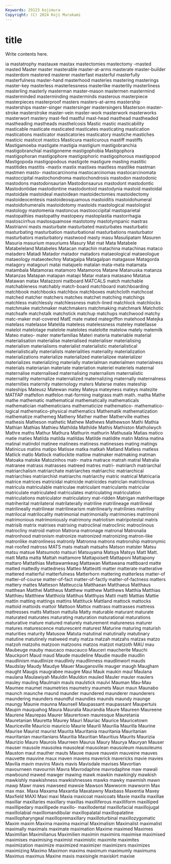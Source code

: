```yaml
---
Keywords: 29123 kojimura
Copyright: (C) 2024 Koji Murakami
---
```


# title

Write contents here.



ia mastatrophy mastauxe mastax mastectomies mastectomy -masted masted
Master master masterable master-at-arms masterate master-builder masterdom mastered masterer masterfast
masterful masterfully masterfulness master-hand masterhood masteries mastering masterings master-key masterless
masterlessness masterlike masterlily masterliness masterling masterly masterman master-mason mastermen mastermind
masterminded masterminding masterminds masterous masterpiece masterpieces masterproof masters masters-at-arms mastership
masterships master-singer mastersinger mastersingers Masterson master-stroke masterstroke master-vein master-work masterwork
masterworks masterwort mastery mast-fed mastful mast-head masthead mastheaded mastheading mastheads
masthelcosis Mastic mastic masticability masticable masticate masticated masticates masticating mastication
mastications masticator masticatories masticatory mastiche mastiches masticic masticot mastics Masticura
masticurous mastiff mastiffs Mastigamoeba mastigate mastigia mastigium mastigobranchia mastigobranchial mastigoneme
mastigophobia Mastigophora mastigophoran mastigophore mastigophoric mastigophorous mastigopod Mastigopoda mastigopodous mastigote
mastigure masting mastitic mastitides mastitis -mastix mastix mastixes mastless mastlike
mastman mastmen masto- mastocarcinoma mastocarcinomas mastocarcinomata mastoccipital mastochondroma mastochondrosis mastodon
mastodonic mastodons mastodonsaurian Mastodonsaurus mastodont mastodontic Mastodontidae mastodontine mastodontoid mastodynia
mastoid mastoidal mastoidale mastoideal mastoidean mastoidectomies mastoidectomy mastoideocentesis mastoideosquamous mastoiditis
mastoidohumeral mastoidohumeralis mastoidotomy mastoids mastological mastologist mastology mastomenia mastoncus mastooccipital
mastoparietal mastopathies mastopathy mastopexy mastoplastia mastorrhagia mastoscirrhus mastosquamose mastotomy mastotympanic
mastras Mastrianni masts masturbate masturbated masturbates masturbatic masturbating masturbation masturbational
masturbations masturbator masturbators masturbatory mastwood masty masu Masulipatam Masuren Masuria
masurium masuriums Masury Mat mat Mata Matabele Matabeleland Matabeles Matacan
matachin matachina matachinas mataco matadero Matadi Matador matador matadors mataeological
mataeologue mataeology mataeotechny Matagalpa Matagalpan matagasse Matagorda matagory matagouri matai
matajuelo matalan mata-mata matamata matambala Matamoras matamoro Matamoros Matane Matanuska
matanza Matanzas Matapan matapan matapi Matar matara matasano Matatua Matawan
matax Matazzoni matboard MATCALS match matchable matchableness matchably match-board matchboard
matchboarding matchbook matchbooks matchbox matchboxes matchcloth matchcoat matched matcher matchers
matches matchet matching matchings matchless matchlessly matchlessness match-lined matchlock matchlocks
matchmake matchmaker matchmakers matchmaking matchmark Matchotic matchsafe matchstalk matchstick matchup
matchups matchwood matchy matc-maker mat-covered MatE mate mated mategriffon matehood
Matejka matelass matelasse Matelda mateless matelessness mateley matellasse matelot matelotage
matelote matelotes matelotte matelow mately matemilk Mateo mateo- mater materfamilias
Materi materia materiable material materialisation materialise materialised materialiser materialising materialism
materialisms materialist materialistic materialistical materialistically materialists materialities materiality materialization materializations
materialize materialized materializee materializer materializes materializing materially materialman materialmen materialness
materials materiarian materiate materiation materiel materiels maternal maternalise maternalised maternalising
maternalism maternalistic maternality maternalize maternalized maternalizing maternally maternalness maternities maternity
maternology maters Materse mates mateship mateships Mateusz Matewan matey Mateya
mateyness mateys matezite MATFAP matfellon matfelon mat-forming matgrass math math.
matha Mathe mathe mathematic mathematical mathematically mathematicals mathematician mathematicians mathematicize
mathematico- mathematico-logical mathematico-physical mathematics Mathematik mathematization mathematize mathemeg Matheny Mather
mather Matherville mathes mathesis Matheson mathetic Mathew Mathews Mathewson Mathi
Mathia Mathian Mathias Mathieu Mathilda Mathilde Mathis Mathiston Matholwych Mathre
maths Mathur Mathura Mathurin mathurin Mathusala Matias matico matie maties
Matilda matilda matildas Matilde matildite matin Matina matina matinal matindol
matinee matinees matiness matinesses mating matings Matinicus matins matipo Matisse
matka matkah Matland Matless matless Matlick matlo Matlock matlockite matlow
matmaker matmaking matman Matoaka matoke Matozinhos matr- matra matrace matrah
matral Matralia matranee matrass matrasses matreed matres matri- matriarch matriarchal
matriarchalism matriarchate matriarches matriarchic matriarchical matriarchies matriarchist matriarchs matriarchy matric
matrical Matricaria matrice matrices matricidal matricide matricides matriclan matriclinous matricula
matriculable matriculae matriculant matriculants matricular matriculate matriculated matriculates matriculating matriculation
matriculations matriculator matriculatory mat-ridden Matrigan matriheritage matriherital matrilateral matrilaterally matriline
matrilineage matrilineal matrilineally matrilinear matrilinearism matrilinearly matrilinies matriliny matrilocal matrilocality
matrimonial matrimonially matrimonies matrimonii matrimonious matrimoniously matrimony matriotism matripotestal matris
matrisib matrix matrixes matrixing matroclinal matroclinic matroclinous matrocliny matroid matron
Matrona matronage matronal Matronalia matronhood matronism matronize matronized matronizing matron-like
matronlike matronliness matronly Matronna matrons matronship matronymic mat-roofed matross MATS
mats matsah matsahs Matson matster Matsu matsu matsue Matsumoto matsuri
Matsuyama Matsya Matsys Matt Matt. matt Matta matta Mattah mattamore
Mattapoisett Mattaponi Mattapony mattaro Mattathias Mattawamkeag Mattawan Mattawana mattboard matte
matted mattedly mattedness Matteo Matteotti matter matterate matterative mattered matterful
matterfulness Matterhorn mattering matterless matter-of matter-of-course matter-of-fact matter-of-factly matter-of-factness matters
mattery mattes Matteson Matteuccia Matthaean Matthaeus Matthaus matthean Matthei Mattheus
Matthew matthew Matthews Matthia Matthias Matthieu Matthiew Matthiola Matthus Matthyas
Matti matti Mattias Mattie mattin matting mattings mattins Mattituck Mattland
mattock mattocks mattoid mattoids mattoir Mattoon Mattox mattrass mattrasses mattress
mattresses matts Mattson mattulla Matty maturable maturant maturate maturated maturates
maturating maturation maturational maturations maturative mature matured maturely maturement matureness
maturer matures maturescence maturescent maturest Maturine maturing maturish maturities maturity
Matusow Matuta matutinal matutinally matutinary matutine matutinely matweed maty matza
matzah matzahs matzas matzo matzoh matzohs matzoon matzoons matzos matzot
matzoth MAU mau Maubeuge mauby maucaco maucauco Mauceri maucherite Mauchi
Mauckport Maud maud Maude maudeline Maudie maudle maudlin maudlinism maudlinize
maudlinly maudlinness maudlinwort mauds Maudslay Maudy Maudye Mauer Maugansville mauger
maugh Maugham maught Maugis maugrabee maugre Maui Mauk maukin maul
Maulana maulana Maulawiyah Mauldin Mauldon mauled Mauler mauler maulers mauley
mauling Maulmain mauls maulstick maulvi Mauman Mau-Mau Maumee maumet maumetries
maumetry maumets Maun maun Maunabo maunch maunche maund maunder maundered
maunderer maunderers maundering maunders maundful maundies maunds maundy maunge maungy
Maunie maunna Maunsell Maupassant maupassant Maupertuis Maupin mauquahog Maura Mauralia
Maurandia Maure Maureen Maureene Maurene Maurepas Maurer Maurertown mauresque Mauretania
Mauretanian Mauretta Maurey Mauri Mauriac Maurice Mauricetown Mauriceville Mauricio mauricio
Maurie Maurili Maurilia Maurilla Maurine Maurise Maurist maurist Maurita Mauritania
mauritania Mauritanian mauritanian mauritanians Mauritia Mauritian Mauritius Maurits Maurizia Maurizio
Mauro Maurois Maurreen Maurus Maury Maurya Mauryan Mauser mauser mausole
mausolea mausoleal mausolean mausoleum mausoleums Mauston maut mauther mauts Mauve
mauve mauvein mauveine mauves mauvette mauvine maux maven mavens maverick
mavericks mavie mavies Mavilia mavin mavins Mavis mavis Mavisdale mavises
Mavortian mavourneen mavournin Mavra Mavrodaphne mavrodaphne maw mawali mawbound mawed
mawger mawing mawk mawkin mawkingly mawkish mawkishly mawkishness mawkishnesses mawks
mawky mawmish mawn mawp Mawr maws mawseed mawsie Mawson Mawworm
mawworm Max max max. Maxa Maxama Maxantia Maxatawny Maxbass Maxentia
Maxey Maxfield MAXI Maxi maxi Maxia maxicoat maxicoats Maxie maxilla
maxillae maxillar maxillaries maxillary maxillas maxilliferous maxilliform maxilliped maxillipedary maxillipede
maxillo- maxillodental maxillofacial maxillojugal maxillolabial maxillomandibular maxillopalatal maxillopalatine maxillopharyngeal maxillopremaxillary
maxilloturbinal maxillozygomatic Maxim maxim Maxima maxima maximal Maximalism Maximalist maximalist
maximally maximals maximate maximation Maxime maximed Maximes Maximilian Maximilianus Maximilien
maximin maximins maximise maximised maximises maximising maximist maximistic maximite maximites
maximization maximize maximized maximizer maximizers maximizes maximizing Maximo Maximon maxims
maximum maximumly maximums Maximus maximus Maxine maxis maxisingle maxiskirt maxixe
